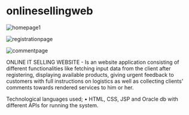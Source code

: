 # onlinesellingweb

![homepage1](https://user-images.githubusercontent.com/52234785/81472942-f5865480-9203-11ea-8e73-e3619b7b5eed.PNG)

![registrationpage](https://user-images.githubusercontent.com/52234785/81473212-96c1da80-9205-11ea-8ead-d90789d20aa7.PNG)

![commentpage](https://user-images.githubusercontent.com/52234785/81473063-d76d2400-9204-11ea-8e52-743a9259aa9e.PNG)


ONLINE IT SELLING WEBSITE - Is an website application consisting of different functionalities like fetching input data from the client after registering, displaying available products, giving urgent feedback to customers with full instructions on logistics as well as collecting clients' comments towards rendered services to him or her.

Technological languages used;
•	HTML, CSS, JSP and Oracle db with different APIs for running the system.

